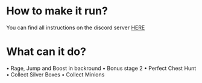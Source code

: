 # How to make it run?
You can find all instructions on the discord server [HERE](https://discord.gg/kR74DFHY4g)
# What can it do?
• Rage, Jump and Boost in backround
• Bonus stage 2
• Perfect Chest Hunt
• Collect Silver Boxes
• Collect Minions
